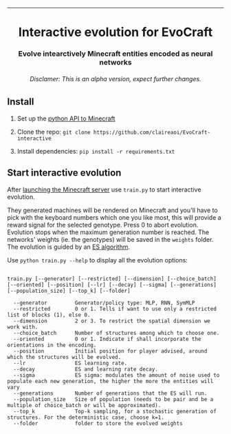  
---

<div align="center">    
 
# Interactive evolution for EvoCraft
### Evolve intearctively Minecraft entities encoded as neural networks
###### Disclamer: This is an alpha version, expect further changes.
</div>
 

## Install

1. Set up the [python API to Minecraft](https://github.com/real-itu/Evocraft-py)

2. Clone the repo: `git clone https://github.com/claireaoi/EvoCraft-interactive`

3. Install dependencies: `pip install -r requirements.txt`


## Start interactive evolution

After [launching the Minecraft server](https://github.com/real-itu/Evocraft-py#2-starting-the-modded-minecraft-server) use `train.py` to start interactive evolution.

They generated machines will be rendered on Minecraft and you'll have to pick with the keyboard numbers which 
one you like most, this will provide a reward signal for the selected genotype. Press 0 to abort evolution.  
Evolution stops when the maximum generation number is reached.
The networks' weights (ie. the genotypes) will be saved in the `weights` folder. The evolution is guided by an [ES algorithm](https://blog.otoro.net/2017/10/29/visual-evolution-strategies/).



Use `python train.py --help` to display all the evolution options:

```

train.py [--generator] [--restricted] [--dimension] [--choice_batch] [--oriented] [--position] [--lr] [--decay] [--sigma] [--generations] [--population_size] [--top_k] [--folder]

  --generator         Generator/policy type: MLP, RNN, SymMLP
  --restricted        0 or 1. Tells if want to use only a restricted list of blocks (1), else 0.
  --dimension         2 or 3. To restrict the spatial dimension we work with.
  --choice_batch      Number of structures among which to choose one.
  --oriented          0 or 1. Indicate if shall incorporate the orientations in the encoding.
  --position          Initial position for player advised, around which the structures will be evolved.
  --lr                ES learning rate.
  --decay             ES and learning rate decay.
  --sigma             ES sigma: modulates the amount of noise used to populate each new generation, the higher the more the entities will vary
  --generations       Number of generations that the ES will run.
  --population_size   Size of population (needs to be pair and be a multiple of choice_batch or will be approximated).
  --top_k             Top-k sampling, for a stochastic generation of structures. For the deterministic case, choose k=1.
  --folder            folder to store the evolved weights

```


<!-- ## Citation   

If you use the code for academic or commecial use, please cite the associated paper:

```bibtex

@article{
}

```    -->

